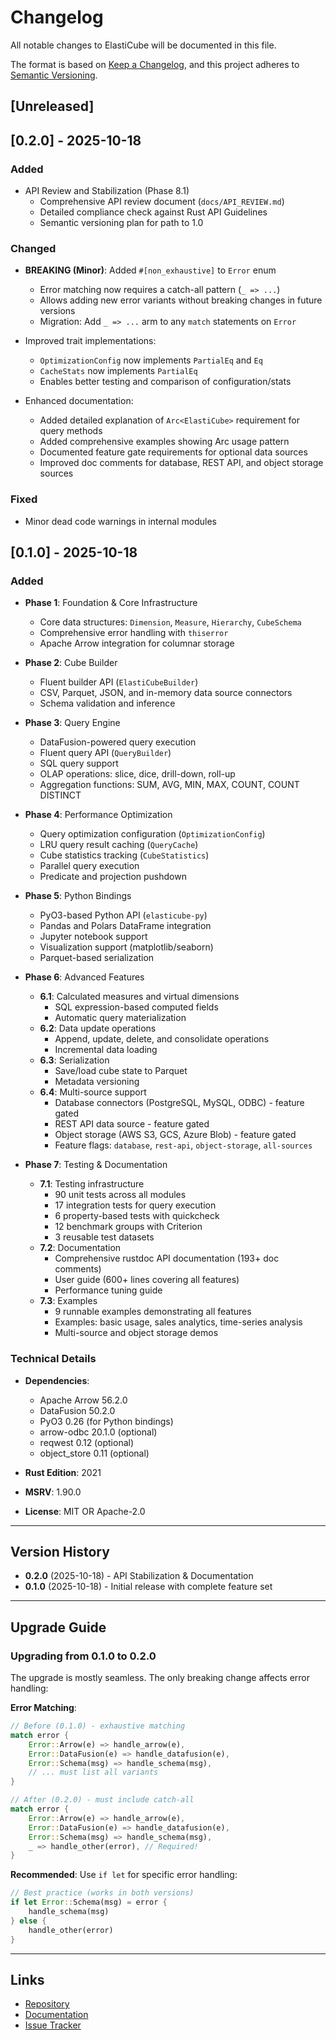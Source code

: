 # Changelog

All notable changes to ElastiCube will be documented in this file.

The format is based on [Keep a Changelog](https://keepachangelog.com/en/1.0.0/),
and this project adheres to [Semantic Versioning](https://semver.org/spec/v2.0.0.html).

## [Unreleased]

## [0.2.0] - 2025-10-18

### Added

- API Review and Stabilization (Phase 8.1)
  - Comprehensive API review document (`docs/API_REVIEW.md`)
  - Detailed compliance check against Rust API Guidelines
  - Semantic versioning plan for path to 1.0

### Changed

- **BREAKING (Minor)**: Added `#[non_exhaustive]` to `Error` enum
  - Error matching now requires a catch-all pattern (`_ => ...`)
  - Allows adding new error variants without breaking changes in future versions
  - Migration: Add `_ => ...` arm to any `match` statements on `Error`

- Improved trait implementations:
  - `OptimizationConfig` now implements `PartialEq` and `Eq`
  - `CacheStats` now implements `PartialEq`
  - Enables better testing and comparison of configuration/stats

- Enhanced documentation:
  - Added detailed explanation of `Arc<ElastiCube>` requirement for query methods
  - Added comprehensive examples showing Arc usage pattern
  - Documented feature gate requirements for optional data sources
  - Improved doc comments for database, REST API, and object storage sources

### Fixed

- Minor dead code warnings in internal modules

## [0.1.0] - 2025-10-18

### Added

- **Phase 1**: Foundation & Core Infrastructure
  - Core data structures: `Dimension`, `Measure`, `Hierarchy`, `CubeSchema`
  - Comprehensive error handling with `thiserror`
  - Apache Arrow integration for columnar storage

- **Phase 2**: Cube Builder
  - Fluent builder API (`ElastiCubeBuilder`)
  - CSV, Parquet, JSON, and in-memory data source connectors
  - Schema validation and inference

- **Phase 3**: Query Engine
  - DataFusion-powered query execution
  - Fluent query API (`QueryBuilder`)
  - SQL query support
  - OLAP operations: slice, dice, drill-down, roll-up
  - Aggregation functions: SUM, AVG, MIN, MAX, COUNT, COUNT DISTINCT

- **Phase 4**: Performance Optimization
  - Query optimization configuration (`OptimizationConfig`)
  - LRU query result caching (`QueryCache`)
  - Cube statistics tracking (`CubeStatistics`)
  - Parallel query execution
  - Predicate and projection pushdown

- **Phase 5**: Python Bindings
  - PyO3-based Python API (`elasticube-py`)
  - Pandas and Polars DataFrame integration
  - Jupyter notebook support
  - Visualization support (matplotlib/seaborn)
  - Parquet-based serialization

- **Phase 6**: Advanced Features
  - **6.1**: Calculated measures and virtual dimensions
    - SQL expression-based computed fields
    - Automatic query materialization
  - **6.2**: Data update operations
    - Append, update, delete, and consolidate operations
    - Incremental data loading
  - **6.3**: Serialization
    - Save/load cube state to Parquet
    - Metadata versioning
  - **6.4**: Multi-source support
    - Database connectors (PostgreSQL, MySQL, ODBC) - feature gated
    - REST API data source - feature gated
    - Object storage (AWS S3, GCS, Azure Blob) - feature gated
    - Feature flags: `database`, `rest-api`, `object-storage`, `all-sources`

- **Phase 7**: Testing & Documentation
  - **7.1**: Testing infrastructure
    - 90 unit tests across all modules
    - 17 integration tests for query execution
    - 6 property-based tests with quickcheck
    - 12 benchmark groups with Criterion
    - 3 reusable test datasets
  - **7.2**: Documentation
    - Comprehensive rustdoc API documentation (193+ doc comments)
    - User guide (600+ lines covering all features)
    - Performance tuning guide
  - **7.3**: Examples
    - 9 runnable examples demonstrating all features
    - Examples: basic usage, sales analytics, time-series analysis
    - Multi-source and object storage demos

### Technical Details

- **Dependencies**:
  - Apache Arrow 56.2.0
  - DataFusion 50.2.0
  - PyO3 0.26 (for Python bindings)
  - arrow-odbc 20.1.0 (optional)
  - reqwest 0.12 (optional)
  - object_store 0.11 (optional)

- **Rust Edition**: 2021
- **MSRV**: 1.90.0
- **License**: MIT OR Apache-2.0

---

## Version History

- **0.2.0** (2025-10-18) - API Stabilization & Documentation
- **0.1.0** (2025-10-18) - Initial release with complete feature set

---

## Upgrade Guide

### Upgrading from 0.1.0 to 0.2.0

The upgrade is mostly seamless. The only breaking change affects error handling:

**Error Matching**:

```rust
// Before (0.1.0) - exhaustive matching
match error {
    Error::Arrow(e) => handle_arrow(e),
    Error::DataFusion(e) => handle_datafusion(e),
    Error::Schema(msg) => handle_schema(msg),
    // ... must list all variants
}

// After (0.2.0) - must include catch-all
match error {
    Error::Arrow(e) => handle_arrow(e),
    Error::DataFusion(e) => handle_datafusion(e),
    Error::Schema(msg) => handle_schema(msg),
    _ => handle_other(error), // Required!
}
```

**Recommended**: Use `if let` for specific error handling:

```rust
// Best practice (works in both versions)
if let Error::Schema(msg) = error {
    handle_schema(msg)
} else {
    handle_other(error)
}
```

---

## Links

- [Repository](https://github.com/cachemcclure/elasticube)
- [Documentation](https://docs.rs/elasticube-core)
- [Issue Tracker](https://github.com/cachemcclure/elasticube/issues)
